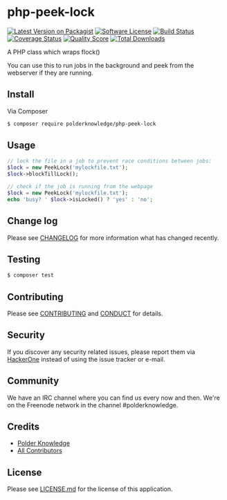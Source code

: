 # php-peek-lock

[![Latest Version on Packagist][ico-version]][link-packagist]
[![Software License][ico-license]](LICENSE.md)
[![Build Status][ico-travis]][link-travis]
[![Coverage Status][ico-scrutinizer]][link-scrutinizer]
[![Quality Score][ico-code-quality]][link-code-quality]
[![Total Downloads][ico-downloads]][link-downloads]

A PHP class which wraps flock()

You can use this to run jobs in the background and peek from the webserver if they are running.

## Install

Via Composer

``` bash
$ composer require polderknowledge/php-peek-lock
```

## Usage

```php
// lock the file in a job to prevent race conditions between jobs:
$lock = new PeekLock('mylockfile.txt');
$lock->blockTillLock();

// check if the job is running from the webpage
$lock = new PeekLock('mylockfile.txt');
echo 'busy? ' $lock->isLocked() ? 'yes' : 'no';
```

## Change log

Please see [CHANGELOG](CHANGELOG.md) for more information what has changed recently.

## Testing

``` bash
$ composer test
```

## Contributing

Please see [CONTRIBUTING](CONTRIBUTING.md) and [CONDUCT](CONDUCT.md) for details.

## Security

If you discover any security related issues, please report them via [HackerOne](https://hackerone.com/polderknowledge) 
instead of using the issue tracker or e-mail.

## Community

We have an IRC channel where you can find us every now and then. We're on the Freenode network in the
channel #polderknowledge.

## Credits

- [Polder Knowledge][link-author]
- [All Contributors][link-contributors]

## License

Please see [LICENSE.md][link-license] for the license of this application.

[ico-version]: https://img.shields.io/packagist/v/polderknowledge/php-peek-lock.svg?style=flat-square
[ico-license]: https://img.shields.io/badge/license-MIT-brightgreen.svg?style=flat-square
[ico-travis]: https://img.shields.io/travis/polderknowledge/php-peek-lock/master.svg?style=flat-square
[ico-scrutinizer]: https://img.shields.io/scrutinizer/coverage/g/polderknowledge/php-peek-lock.svg?style=flat-square
[ico-code-quality]: https://img.shields.io/scrutinizer/g/polderknowledge/php-peek-lock.svg?style=flat-square
[ico-downloads]: https://img.shields.io/packagist/dt/polderknowledge/php-peek-lock.svg?style=flat-square

[link-packagist]: https://packagist.org/packages/polderknowledge/php-peek-lock
[link-travis]: https://travis-ci.org/polderknowledge/php-peek-lock
[link-scrutinizer]: https://scrutinizer-ci.com/g/polderknowledge/php-peek-lock/code-structure
[link-code-quality]: https://scrutinizer-ci.com/g/polderknowledge/php-peek-lock
[link-downloads]: https://packagist.org/packages/polderknowledge/php-peek-lock
[link-author]: https://polderknowledge.com
[link-contributors]: ../../contributors
[link-license]: LICENSE.md
